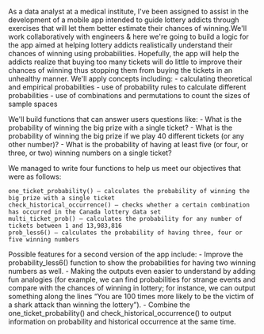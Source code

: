 As a data analyst at a medical institute, I've been assigned to assist in the development of a mobile app intended to guide lottery addicts through exercises that will let them better estimate their chances of winning.We'll work collaboratively with engineers & here we're going to build a logic for the app aimed at helping lottery addicts realistically understand their chances of winning using probabilities. Hopefully, the app will help the addicts realize that buying too many tickets will do little to improve their chances of winning thus stopping them from buying the tickets in an unhealthy manner. 
We'll apply concepts including:
    - calculating theoretical and empirical probabilities
    - use of probability rules to calculate different probabilities
    - use of combinations and permutations to count the sizes of sample spaces
    
We'll build functions that can answer users questions like:
    - What is the probability of winning the big prize with a single ticket?
    - What is the probability of winning the big prize if we play 40 different tickets (or any other number)?
    - What is the probability of having at least five (or four, or three, or two) winning numbers on a single ticket?

We managed to write four functions to help us meet our objectives that were as follows:

    one_ticket_probability() — calculates the probability of winning the big prize with a single ticket
    check_historical_occurrence() — checks whether a certain combination has occurred in the Canada lottery data set
    multi_ticket_prob() — calculates the probability for any number of tickets between 1 and 13,983,816
    prob_less6() — calculates the probability of having three, four or five winning numbers

Possible features for a second version of the app include: - Improve the probability_less6() function to show the probabilities for having two winning numbers as well. - Making the outputs even easier to understand by adding fun analogies (for example, we can find probabilities for strange events and compare with the chances of winning in lottery; for instance, we can output something along the lines “You are 100 times more likely to be the victim of a shark attack than winning the lottery”). - Combine the one_ticket_probability() and check_historical_occurrence() to output information on probability and historical occurrence at the same time.

